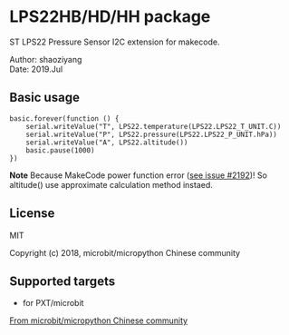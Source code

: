 # LPS22HB/HD/HH package

ST LPS22 Pressure Sensor I2C extension for makecode.  

Author: shaoziyang  
Date:   2019.Jul  

## Basic usage
```
basic.forever(function () {
    serial.writeValue("T", LPS22.temperature(LPS22.LPS22_T_UNIT.C))
    serial.writeValue("P", LPS22.pressure(LPS22.LPS22_P_UNIT.hPa))
    serial.writeValue("A", LPS22.altitude())
    basic.pause(1000)
})
```

**Note**
Because MakeCode power function error ([see issue #2192](https://github.com/microsoft/pxt-microbit/issues/2192))! So altitude() use approximate calculation method instaed.

## License

MIT

Copyright (c) 2018, microbit/micropython Chinese community  

## Supported targets

* for PXT/microbit


[From microbit/micropython Chinese community](http://www.micropython.org.cn)
